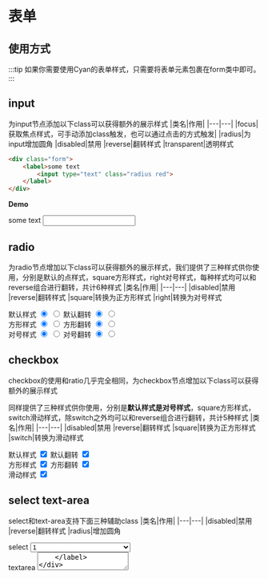# 表单
## 使用方式
:::tip
如果你需要使用Cyan的表单样式，只需要将表单元素包裹在form类中即可。
:::
<Cyan-Import/>
## input
为input节点添加以下class可以获得额外的展示样式
|类名|作用|
|---|---|
|focus|获取焦点样式，可手动添加class触发，也可以通过点击的方式触发|
|radius|为input增加圆角
|disabled|禁用
|reverse|翻转样式
|transparent|透明样式

```html
<div class="form">
    <label>some text
        <input type="text" class="radius red">
    </label>
</div>
```
**Demo**
<div class="form">
    <label>some text
        <input type="text" class="radius red">
    </label>
</div>


## radio
为radio节点增加以下class可以获得额外的展示样式，我们提供了三种样式供你使用，分别是默认的点样式，square方形样式，right对号样式，每种样式均可以和reverse组合进行翻转，共计6种样式
|类名|作用|
|---|---|
|disabled|禁用
|reverse|翻转样式
|square|转换为正方形样式
|right|转换为对号样式

<div class="form">
    <label>默认样式
        <input type="radio" checked name="default" class="">
        <input type="radio" name="default" class="">
    </label>
    <label>默认翻转
    <input type="radio" checked name="defaultReverse" class="reverse">
    <input type="radio" name="defaultReverse" class="reverse"></label>
</div>
<div class="form">
    <label>方形样式
    <input type="radio" checked name="square" class="square ">
    <input type="radio" name="square" class="square "></label>
    <label>方形翻转
    <input type="radio" checked name="squareReverse" class="square reverse">
    <input type="radio" name="squareReverse" class="square reverse"></label>
</div>
<div class="form">
    <label>对号样式
    <input type="radio" checked name="right" class="right">
    <input type="radio" name="right" class="right"></label>
    <label>对号翻转
    <input type="radio" checked name="rightReverse" class="rightreverse">
    <input type="radio" name="rightReverse" class="rightreverse"></label>
</div>

## checkbox
checkbox的使用和ratio几乎完全相同，为checkbox节点增加以下class可以获得额外的展示样式

同样提供了三种样式供你使用，分别是**默认样式是对号样式**，square方形样式，switch滑动样式，除switch之外均可以和reverse组合进行翻转，共计5种样式
|类名|作用|
|---|---|
|disabled|禁用
|reverse|翻转样式
|square|转换为正方形样式
|switch|转换为滑动样式

<div class="form">
    <label>默认样式
        <input type="checkbox" checked name="default" class="">
    </label>
    <label>默认翻转
    <input type="checkbox" checked name="defaultReverse" class="reverse">
    </label>
</div>
<div class="form">
    <label>方形样式
    <input type="checkbox" checked name="square" class="square ">
    </label>
    <label>方形翻转
    <input type="checkbox" checked name="squareReverse" class="square reverse">
    </label>
</div>
<div class="form">
    <label>滑动样式
    <input type="checkbox" checked name="switch" class="switch">
    </label>
</div>

## select text-area
select和text-area支持下面三种辅助class
|类名|作用|
|---|---|
|disabled|禁用
|reverse|翻转样式
|radius|增加圆角
<div class="form">
    <label>select
        <select style="width:200px">
            <option>1</option>
            <option>2</option>
        </select>
    </label>
    <br>
    <label>textarea
        <textarea/>
    </label>
</div>

## 颜色控制
表单元素继承与色彩系统。如果你需要修改默认的颜色可以修改_variables中的$form-color-base；如果你需要修改整个表单的颜色，直接为class为form的容器增加对应的颜色即可
```html
<!--在容器上增加颜色即可，可选值默认为red orange yellow green coffee blue pupple-->
<div class="form red">
    <label>input <input type="text"></label>
</div>
```
<div class="form red">
    <p>红色表单案例</p>
    <label>input <input type="text"></label>
    <label>radio 
        <input type="radio" checked name="red">
        <input type="radio" name="red">
    </label>
    <label>checkbox 
        <input type="checkbox" checked>
        <input type="checkbox" class="switch">
    </label>
</div>

## 尺寸控制
表单元素的尺寸继承于按钮尺寸列表，如果你需要对尺寸进行修改或增加可以直接修改_variables中的$btn-size-list，注意，这也将同时修改按钮的尺寸和命名。

之所以这么做是因为再很多时候表单元素会和按钮同时使用，这样可以保持页面视觉上的美观。

如果你需要修改表单元素的尺寸，可以直接在表单元素上增加表示尺寸的class默认为big或small。
```html
<div class="form">
    <label for="btn">
        <input type="text" class="big">
    </label>
</div>
```
<div class="form">
    <label for="small">small
        <input type="checkbox" class="small">
        <input type="checkbox" class="small switch">
    </label>
    <label for="small">default
        <input type="checkbox" class="">
        <input type="checkbox" class="switch">
    </label>
    <label for="big">big
        <input type="checkbox" class="big">
        <input type="checkbox" class="big switch">
    </label>
</div>

## 表单组
你可以使用inputGroup类将表单元素进行包裹，从而形成按钮组的样式，如果像你需要在其中加入提示性的文字，可以使用input_addon类，它继承于按钮组件，这意味着你可以在input_addon上使用按钮的全部拓展class
```html
<div class="inputGroup">
    <div class="input_addon"></div>
    <input type="text">
    <input type="text">
    <div class="input_addon"></div>
</div>
```
<div class="form">
    <div class="inputGroup radius">
        <select>
            <option>http://</option>
            <option>https://</option>
        </select>
        <div class="input_addon">www</div>
        <input type="text" placeholder="bingshangroup">
        <div class="input_addon">com</div>
        <div class="input_addon blue">转到</div>
    </div>
</div>

## 标签的前置和后置
表单元素的使用通常是需要配合label标签的，默认情况下会使用下对齐的方式

输入
```html
<div class="form">
    <label for="">首选项</label>
    <input type="checkbox">
</div>
```
输出
<div class="form">
    <label for="">首选项</label>
    <input type="checkbox">
</div>
但是大多数情况UI的需求是垂直居中对齐，如果要达到这样的效果可以将input元素包裹在label标签中

***

输入
```html
<div class="form">
    <label for="">
        文本居左显示
        <input type="checkbox">
    </label>
    <label for="">
        <input type="checkbox">
        文本居右显示
    </label>
</div>
```
输出
<div class="form">
    <label for="">文本居左显示
        <input type="checkbox">
    </label>
    <label for="">
        <input type="checkbox">
        文本居右显示
    </label>
</div>

***

## label属性调用
另一种简单使用方式是为input元素增加label属性，这样可以直接将文本标签添加在元素右侧，通常情况是使用在radio标签或者CheckBox标签上。

输入
```html
<div class="form">
   <input type="checkbox" checked label="default" />
   <input type="checkbox" checked label="square" class="square"/>
   <input type="checkbox" checked label="reverse" class="square reverse"/>
   <input type="checkbox" checked label="small" class="small"/>
</div>
```
输出

<div class="form flex-container left">
    <input type="checkbox" checked label="default" class="marginr20"/>
    <input type="checkbox" checked label="square" class="marginr20 square"/>
    <input type="checkbox" checked label="reverse" class="marginr20 square reverse"/>
    <input type="checkbox" checked label="small" class="marginr20 small"/>
</div>

:::warning
注意：switch结构的checkbox不支持label属性
:::

## 和btn类组合
将表单尺寸继承于按钮除了前文说到的同时使用时保持美观之外，另一个重要的因素就是将btn的类应用到表单元素上（通常为CheckBox和radio），这样的组合可以创造更多的效果，也是比较常见的效果。
```html
<div class="form">
    <input type="checkbox" class="btn red" label="首选项">
    <input type="checkbox" class="btn orange reverse" label="首选项">
    <input type="checkbox" class="btn blue reverse square radius" label="首选项">
    <input type="checkbox" class="btn coffee small" label="首选项">
    <input type="checkbox" class="btn green big square" label="首选项">
</div>
```
<div class="form">
    <input type="checkbox" class="btn red" label="首选项">
    <input type="checkbox" class="btn orange reverse" label="首选项">
    <input type="checkbox" class="btn blue reverse square radius" label="首选项">
    <input type="checkbox" class="btn coffee small" label="首选项">
    <input type="checkbox" class="btn green big square" label="首选项">
</div>

:::tip
CheckBox和radio继承于btn，意味着你可以在上面使用[btn所有的拓展类](/Cyan/6button/)
:::

## 按钮组表单
btn可以使用[按钮组](Cyan/6button.html#标签组)，CheckBox和radio继承于btn，当然也可以使用

输入
```html
<div class="form btn-group">
    <input type="checkbox" class="btn blue reverse square radius" label="北京">
    <input type="checkbox" class="btn blue reverse square radius" label="上海">
    <input type="checkbox" class="btn blue reverse square radius" label="广州">
    <input type="checkbox" disabled class="btn blue reverse square radius" label="深圳">
</div>
```
输出
<div class="form btn-group">
    <input type="checkbox" class="btn blue reverse square radius" label="北京">
    <input type="checkbox" class="btn blue reverse square radius" label="上海">
    <input type="checkbox" checked class="btn blue reverse square radius" label="广州">
    <input type="checkbox" class="btn blue reverse square radius" label="深圳" disabled>
</div>

small radio

<div class="form btn-group margint20">
    <input type="radio" name="smallRadio" class="btn blue reverse small radius" label="北京">
    <input type="radio" name="smallRadio" class="btn blue reverse small radius" label="上海">
    <input type="radio" name="smallRadio" class="btn blue reverse small radius" label="广州">
    <input type="radio" name="smallRadio" class="btn blue reverse small radius" label="深圳">
</div>
